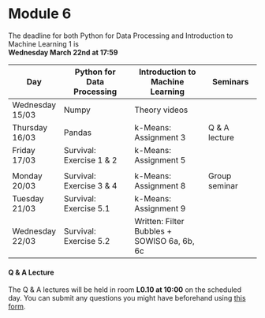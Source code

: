 
# Module 6

The deadline for both Python for Data Processing and Introduction to Machine Learning 1 is<br>**Wednesday March 22nd at 17:59**

| Day                | Python for<br>Data Processing | Introduction to<br>Machine Learning      | Seminars          |
|--------------------|-------------------------------|------------------------------------------|-------------------|
| Wednesday<br>15/03 | Numpy                         | Theory videos                            |                   |
| Thursday<br>16/03  | Pandas                        | k-Means: Assignment 3                    | Q & A lecture     |
| Friday<br>17/03    | Survival: Exercise 1 & 2      | k-Means: Assignment 5                    |                   |
|                    |                               |                                          |                   |
| Monday<br>20/03    | Survival: Exercise 3 & 4      | k-Means: Assignment 8                    | Group seminar     |
| Tuesday<br>21/03   | Survival: Exercise 5.1        | k-Means: Assignment 9                    |                   |
| Wednesday<br>22/03 | Survival: Exercise 5.2        | Written: Filter Bubbles +<br>SOWISO 6a, 6b, 6c |             |



#### Q & A Lecture

The Q & A lectures will be held in room **L0.10 at 10:00** on the scheduled day. You can submit any questions you might have beforehand using [this form](https://forms.office.com/Pages/ResponsePage.aspx?id=zcrxoIxhA0S5RXb7PWh05ZTDc7biyulCvpu4U-tarWtUMlZYQUlYMFVMREdWRVVPWTNITlIxQlFUTC4u).

